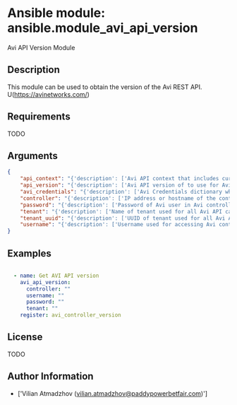 # Ansible module: ansible.module_avi_api_version


Avi API Version Module

## Description

This module can be used to obtain the version of the Avi REST API. U(https://avinetworks.com/)

## Requirements

TODO

## Arguments

``` json
{
    "api_context": "{'description': ['Avi API context that includes current session ID and CSRF Token.', 'This allows user to perform single login and re-use the session.'], 'version_added': '2.5'}",
    "api_version": "{'description': ['Avi API version of to use for Avi API and objects.'], 'default': '16.4.4'}",
    "avi_credentials": "{'description': ['Avi Credentials dictionary which can be used in lieu of enumerating Avi Controller login details.'], 'version_added': '2.5'}",
    "controller": "{'description': ['IP address or hostname of the controller. The default value is the environment variable C(AVI_CONTROLLER).'], 'default': ''}",
    "password": "{'description': ['Password of Avi user in Avi controller. The default value is the environment variable C(AVI_PASSWORD).'], 'default': ''}",
    "tenant": "{'description': ['Name of tenant used for all Avi API calls and context of object.'], 'default': 'admin'}",
    "tenant_uuid": "{'description': ['UUID of tenant used for all Avi API calls and context of object.'], 'default': ''}",
    "username": "{'description': ['Username used for accessing Avi controller. The default value is the environment variable C(AVI_USERNAME).'], 'default': ''}",
}
```

## Examples


``` yaml

  - name: Get AVI API version
    avi_api_version:
      controller: ""
      username: ""
      password: ""
      tenant: ""
    register: avi_controller_version

```

## License

TODO

## Author Information
  - ['Vilian Atmadzhov (vilian.atmadzhov@paddypowerbetfair.com)']

